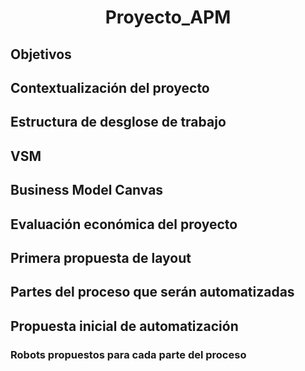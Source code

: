 # <p><center> Proyecto_APM </center></p>

## Objetivos

## Contextualización del proyecto

## Estructura de desglose de trabajo

## VSM

## Business Model Canvas

## Evaluación económica del proyecto

## Primera propuesta de layout

## Partes del proceso que serán automatizadas

## Propuesta inicial de automatización

### Robots propuestos para cada parte del proceso

